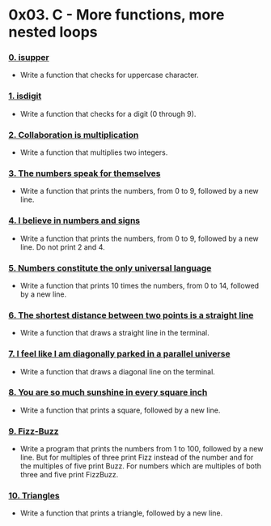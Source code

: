 # 0x03. C - More functions, more nested loops

### [0. isupper](./0-isupper.c)
* Write a function that checks for uppercase character.

### [1. isdigit](./1-isdigit.c)
* Write a function that checks for a digit (0 through 9).

### [2. Collaboration is multiplication](./2-mul.c)
* Write a function that multiplies two integers.

### [3. The numbers speak for themselves](./3-print_numbers.c)
* Write a function that prints the numbers, from 0 to 9, followed by a new line.

### [4. I believe in numbers and signs](./4-print_most_numbers.c)
* Write a function that prints the numbers, from 0 to 9, followed by a new line. Do not print 2 and 4.

### [5. Numbers constitute the only universal language](./5-more_numbers.c)
* Write a function that prints 10 times the numbers, from 0 to 14, followed by a new line.

### [6. The shortest distance between two points is a straight line](./6-print_line.c)
* Write a function that draws a straight line in the terminal.

### [7. I feel like I am diagonally parked in a parallel universe](./7-print_diagonal.c)
* Write a function that draws a diagonal line on the terminal.

### [8. You are so much sunshine in every square inch](./8-print_square.c)
* Write a function that prints a square, followed by a new line.

### [9. Fizz-Buzz](./9-fizz_buzz.c)
* Write a program that prints the numbers from 1 to 100, followed by a new line. But for multiples of three print Fizz instead of the number and for the multiples of five print Buzz. For numbers which are multiples of both three and five print FizzBuzz.

### [10. Triangles](./10-print_triangle.c)
* Write a function that prints a triangle, followed by a new line.

